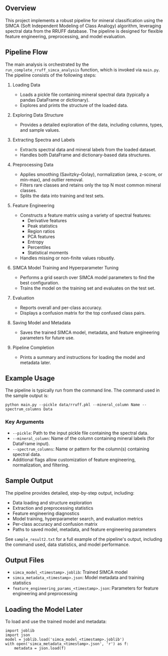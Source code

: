 ## Overview

This project implements a robust pipeline for mineral classification using the SIMCA (Soft Independent Modeling of Class Analogy) algorithm, leveraging spectral data from the RRUFF database. The pipeline is designed for flexible feature engineering, preprocessing, and model evaluation.

## Pipeline Flow

The main analysis is orchestrated by the `run_complete_rruff_simca_analysis` function, which is invoked via `main.py`. The pipeline consists of the following steps:

1. Loading Data
   - Loads a pickle file containing mineral spectral data (typically a pandas DataFrame or dictionary).
   - Explores and prints the structure of the loaded data.

2. Exploring Data Structure
   - Provides a detailed exploration of the data, including columns, types, and sample values.

3. Extracting Spectra and Labels
   - Extracts spectral data and mineral labels from the loaded dataset.
   - Handles both DataFrame and dictionary-based data structures.

4. Preprocessing Data
   - Applies smoothing (Savitzky–Golay), normalization (area, z-score, or min-max), and outlier removal.
   - Filters rare classes and retains only the top N most common mineral classes.
   - Splits the data into training and test sets.

5. Feature Engineering
   - Constructs a feature matrix using a variety of spectral features:
     - Derivative features
     - Peak statistics
     - Region ratios
     - PCA features
     - Entropy
     - Percentiles
     - Statistical moments
   - Handles missing or non-finite values robustly.

6. SIMCA Model Training and Hyperparameter Tuning
   - Performs a grid search over SIMCA model parameters to find the best configuration.
   - Trains the model on the training set and evaluates on the test set.

7. Evaluation
   - Reports overall and per-class accuracy.
   - Displays a confusion matrix for the top confused class pairs.

8. Saving Model and Metadata
   - Saves the trained SIMCA model, metadata, and feature engineering parameters for future use.

9. Pipeline Completion
   - Prints a summary and instructions for loading the model and metadata later.

## Example Usage

The pipeline is typically run from the command line. The command used in the sample output is:

```
python main.py --pickle data/rruff.pkl --mineral_column Name --spectrum_columns Data
```

### Key Arguments
- `--pickle`: Path to the input pickle file containing the spectral data.
- `--mineral_column`: Name of the column containing mineral labels (for DataFrame input).
- `--spectrum_columns`: Name or pattern for the column(s) containing spectral data.
- Additional flags allow customization of feature engineering, normalization, and filtering.

## Sample Output

The pipeline provides detailed, step-by-step output, including:
- Data loading and structure exploration
- Extraction and preprocessing statistics
- Feature engineering diagnostics
- Model training, hyperparameter search, and evaluation metrics
- Per-class accuracy and confusion matrix
- Paths to saved model, metadata, and feature engineering parameters

See `sample_result2.txt` for a full example of the pipeline's output, including the command used, data statistics, and model performance.

## Output Files
- `simca_model_<timestamp>.joblib`: Trained SIMCA model
- `simca_metadata_<timestamp>.json`: Model metadata and training statistics
- `feature_engineering_params_<timestamp>.json`: Parameters for feature engineering and preprocessing

## Loading the Model Later
To load and use the trained model and metadata:

```
import joblib
import json
model = joblib.load('simca_model_<timestamp>.joblib')
with open('simca_metadata_<timestamp>.json', 'r') as f:
    metadata = json.load(f)
```

